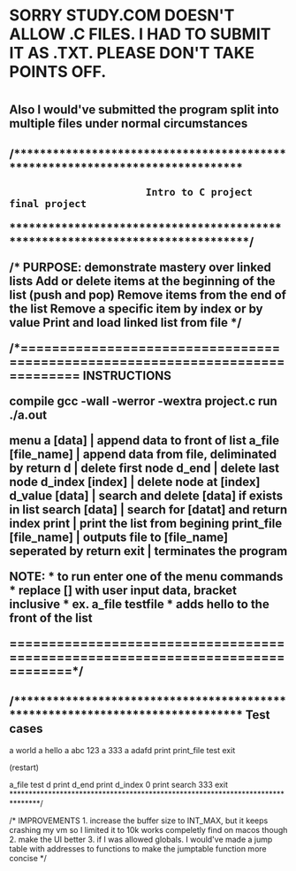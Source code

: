 <h1> SORRY STUDY.COM DOESN'T ALLOW .C FILES. I HAD TO SUBMIT IT AS .TXT. PLEASE DON'T TAKE POINTS OFF.<h1>
<h2>Also I would've submitted the program split into multiple files under normal circumstances<h2>


/******************************************************************************

                           Intro to C project final project 

*******************************************************************************/

/*
PURPOSE: demonstrate mastery over linked lists
    Add or delete items at the beginning of the list (push and pop)
    Remove items from the end of the list
    Remove a specific item by index or by value
    Print and load linked list from file
*/

/*=============================================================================
INSTRUCTIONS

compile
    gcc -wall -werror -wextra project.c
run
    ./a.out

menu
    a [data]                |     append data to front of list
    a_file [file_name]      |     append data from file, deliminated by return
    d                       |     delete first node
    d_end                   |     delete last node
    d_index [index]         |     delete node at [index]
    d_value [data]          |     search and delete [data] if exists in list
    search [data]           |     search for [datat] and return index
    print                   |     print the list from begining
    print_file [file_name]  |     outputs file to [file_name] seperated by return
    exit                    |     terminates the program

NOTE:
    * to run enter one of the menu commands
    * replace [] with user input data, bracket inclusive
    * ex. a_file testfile 
        * adds hello to the front of the list 

==============================================================================*/


/******************************************************************************
Test cases
----------------
a world
a hello
a abc 123
a 333
a adafd
print
print_file test
exit

(restart)

a_file test
d
print
d_end
print
d_index 0
print
search 333
exit
*******************************************************************************/


/*
IMPROVEMENTS
    1. increase the buffer size to INT_MAX, but it keeps crashing my vm so I limited it to 10k works compeletly find on macos though
    2. make the UI better
    3. if I was allowed globals. I would've made a jump table with addresses to functions to make the jumptable function more concise
*/
